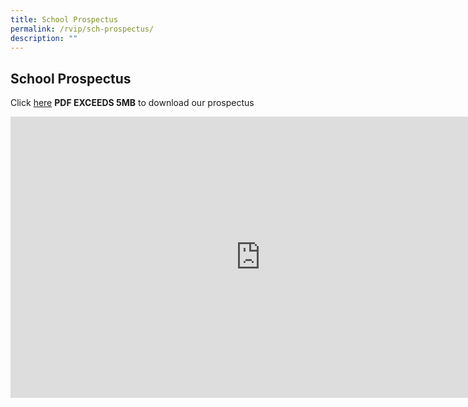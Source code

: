 ```yaml
---
title: School Prospectus
permalink: /rvip/sch-prospectus/
description: ""
---
```

## School Prospectus

Click&nbsp;[here](https://rivervalleyhigh.moe.edu.sg/qql/slot/u724/e-Open%20House%202020/Prospectus%202020/RVHSprospectus2020.pdf) **PDF EXCEEDS 5MB**&nbsp;to download our prospectus

<iframe allowfullscreen="true" height="450" width="800" frameborder="0" src="https://docs.google.com/presentation/d/e/2PACX-1vQuyVNf1t20f6mGYa50iUfxqmoFNPdvLaUEN1jK09LNW2mWX7v8Rny5_gIHdscemwJ8DDo1ht9sgLMm/embed?start=false&amp;loop=false&amp;delayms=3000"></iframe>